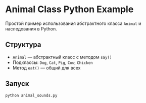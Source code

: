 # Animal Class Python Example

Простой пример использования абстрактного класса `Animal` и наследования в Python.

## Структура

- `Animal` — абстрактный класс с методом `say()`
- Подклассы: `Dog`, `Cat`, `Pig`, `Cow`, `Chicken`
- Метод `eat()` — общий для всех

## Запуск

```bash
python animal_sounds.py
